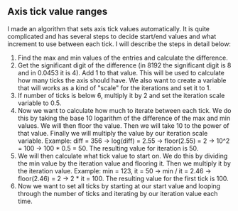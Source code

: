 ## Axis tick value ranges
I made an algorithm that sets axis tick values automatically. It is quite complicated and has several steps
to decide start/end values and what increment to use between each tick. I will describe the steps in detail below:
1. Find the max and min values of the entries and calculate the difference.
2. Get the significant digit of the difference (in 8192 the significant digit is 8 and in 0.0453 it is 4). Add 1 to that value.
This will be used to calculate how many ticks the axis should have. We also want to create a variable that will works as a kind of "scale"
for the iterations and set it to 1.
3. If number of ticks is below 6, multiply it by 2 and set the iteration scale variable to 0.5.
4. Now we want to calculate how much to iterate between each tick. We do this by taking the base 10 logarithm of the difference of the
max and min values. We will then floor the value. Then we will take 10 to the power of that value. Finally we will multiply the value
by our iteration scale variable. Example: diff = 356 -> log(diff) = 2.55 -> floor(2.55) = 2 -> 10^2 = 100 -> 100 * 0.5 = 50.
The resulting value for iteration is 50.
5. We will then calculate what tick value to start on. We do this by dividing the min value by the iteration value and flooring it.
Then we multiply it by the iteration value. Example: min = 123, it = 50 -> min / it = 2.46 -> floor(2.46) = 2 -> 2 * it = 100.
The resulting value for the first tick is 100.
6. Now we want to set all ticks by starting at our start value and looping through the number of ticks and iterating
by our iteration value each time.
